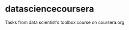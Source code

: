 datasciencecoursera
===================

Tasks from data scientist's toolbox course on coursera.org
